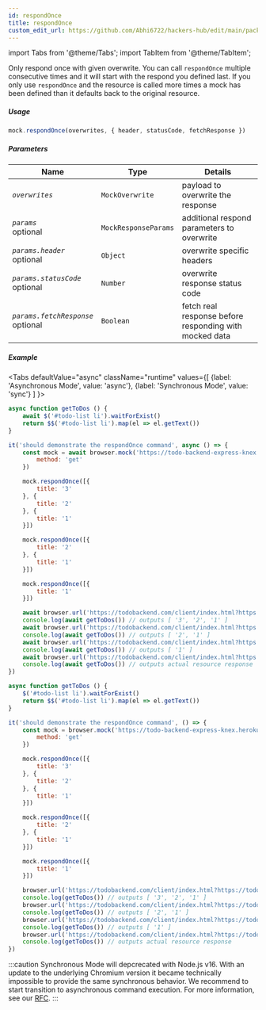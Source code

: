 ```yaml
---
id: respondOnce
title: respondOnce
custom_edit_url: https://github.com/Abhi6722/hackers-hub/edit/main/packages/webdriverio/src/commands/mock/respondOnce.ts
---
```


import Tabs from '@theme/Tabs';
import TabItem from '@theme/TabItem';

Only respond once with given overwrite. You can call `respondOnce` multiple
consecutive times and it will start with the respond you defined last. If you
only use `respondOnce` and the resource is called more times a mock has been
defined than it defaults back to the original resource.

##### Usage

```js
mock.respondOnce(overwrites, { header, statusCode, fetchResponse })
```

##### Parameters

| Name | Type | Details |
| ---- | ---- | ------- |
| <code><var>overwrites</var></code> | <code>MockOverwrite</code> | payload to overwrite the response |
| <code><var>params</var></code><br /><span class="label labelWarning">optional</span> | <code>MockResponseParams</code> | additional respond parameters to overwrite |
| <code><var>params.header</var></code><br /><span class="label labelWarning">optional</span> | <code>Object</code> | overwrite specific headers |
| <code><var>params.statusCode</var></code><br /><span class="label labelWarning">optional</span> | <code>Number</code> | overwrite response status code |
| <code><var>params.fetchResponse</var></code><br /><span class="label labelWarning">optional</span> | <code>Boolean</code> | fetch real response before responding with mocked data |

##### Example
<Tabs
defaultValue="async"
className="runtime"
values={[
{label: 'Asynchronous Mode', value: 'async'},
{label: 'Synchronous Mode', value: 'sync'}
]
}>
<TabItem value="async">

```js title="respondOnce.js"
async function getToDos () {
    await $('#todo-list li').waitForExist()
    return $$('#todo-list li').map(el => el.getText())
}

it('should demonstrate the respondOnce command', async () => {
    const mock = await browser.mock('https://todo-backend-express-knex.herokuapp.com/', {
        method: 'get'
    })

    mock.respondOnce([{
        title: '3'
    }, {
        title: '2'
    }, {
        title: '1'
    }])

    mock.respondOnce([{
        title: '2'
    }, {
        title: '1'
    }])

    mock.respondOnce([{
        title: '1'
    }])

    await browser.url('https://todobackend.com/client/index.html?https://todo-backend-express-knex.herokuapp.com/')
    console.log(await getToDos()) // outputs [ '3', '2', '1' ]
    await browser.url('https://todobackend.com/client/index.html?https://todo-backend-express-knex.herokuapp.com/')
    console.log(await getToDos()) // outputs [ '2', '1' ]
    await browser.url('https://todobackend.com/client/index.html?https://todo-backend-express-knex.herokuapp.com/')
    console.log(await getToDos()) // outputs [ '1' ]
    await browser.url('https://todobackend.com/client/index.html?https://todo-backend-express-knex.herokuapp.com/')
    console.log(await getToDos()) // outputs actual resource response
})
```

</TabItem>
<TabItem value="sync">

```js title="respondOnce.js"
async function getToDos () {
    $('#todo-list li').waitForExist()
    return $$('#todo-list li').map(el => el.getText())
}

it('should demonstrate the respondOnce command', () => {
    const mock = browser.mock('https://todo-backend-express-knex.herokuapp.com/', {
        method: 'get'
    })

    mock.respondOnce([{
        title: '3'
    }, {
        title: '2'
    }, {
        title: '1'
    }])

    mock.respondOnce([{
        title: '2'
    }, {
        title: '1'
    }])

    mock.respondOnce([{
        title: '1'
    }])

    browser.url('https://todobackend.com/client/index.html?https://todo-backend-express-knex.herokuapp.com/')
    console.log(getToDos()) // outputs [ '3', '2', '1' ]
    browser.url('https://todobackend.com/client/index.html?https://todo-backend-express-knex.herokuapp.com/')
    console.log(getToDos()) // outputs [ '2', '1' ]
    browser.url('https://todobackend.com/client/index.html?https://todo-backend-express-knex.herokuapp.com/')
    console.log(getToDos()) // outputs [ '1' ]
    browser.url('https://todobackend.com/client/index.html?https://todo-backend-express-knex.herokuapp.com/')
    console.log(getToDos()) // outputs actual resource response
})
```

:::caution
Synchronous Mode will depcrecated with Node.js v16. With an update to the
underlying Chromium version it became technically impossible to provide the
same synchronous behavior. We recommend to start transition to asynchronous
command execution. For more information, see our <a href="https://github.com/webdriverio/webdriverio/discussions/6702">RFC</a>.
:::
</TabItem>
</Tabs>

